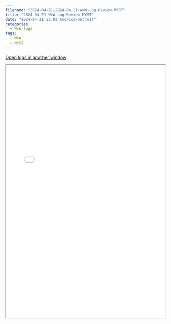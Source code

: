 ```yaml
---
filename: "2024-04-21-2024-04-21-WvW-Log-Review-MYST"
title: "2024-04-21-WvW-Log-Review-MYST"
date: "2024-04-21 22:02 America/Detroit"
categories:
  - WvW logs
tags:
  - WvW
  - MYST
---
```

 <a href="/assets/wvwlogs/reports20240421_MYST.html#20240421-WvW-Log-Review" target="_blank">Open logs in another window</a>

<iframe src="/assets/wvwlogs/reports20240421_MYST.html#20240421-WvW-Log-Review" width="100%" height="800" style="display:block; margin: 0 auto;"> </iframe>